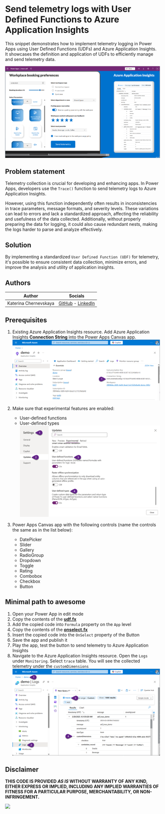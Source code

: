 # Send telemetry logs with User Defined Functions to Azure Application Insights

This snippet demonstrates how to implement telemetry logging in Power Apps using User Defined Functions (UDFs) and Azure Application Insights. It showcases the definition and application of UDFs to efficiently manage and send telemetry data.

![preview](./assets/udf-trace.png)

## Problem statement

Telemetry collection is crucial for developing and enhancing apps. In Power Apps, developers use the `Trace()` function to send telemetry logs to Azure Application Insights.

However, using this function independently often results in inconsistencies in trace parameters, message formats, and severity levels. These variations can lead to errors and lack a standardized approach, affecting the reliability and usefulness of the data collected. Additionally, without properly preparing the data for logging, it could also cause redundant nests, making the logs harder to parse and analyze effectively.

## Solution

By implementing a standardized `User Defined Function (UDF)` for telemetry, it's possible to ensure consistent data collection, minimize errors, and improve the analysis and utility of application insights.

## Authors

Author|Socials
--------|---------
Katerina Chernevskaya | [GitHub](https://github.com/Katerina-Chernevskaya/) - [LinkedIn](https://www.linkedin.com/in/katerinachernevskaya/)

## Prerequisites

1. Existing Azure Application Insights resource. Add Azure Application Insights **Connection String** into the Power Apps Canvas app.
![Instrumentation Key](./assets/key.png)

2. Make sure that experimental features are enabled: 
   - User-defined functions
   - User-defined types
   ![experimental-features](./assets/experimental-features.png)

2. Power Apps Canvas app with the following controls (name the controls the same as in the list below):
   - DatePicker
   - Slider
   - Gallery
   - RadioGroup
   - Dropdown
   - Toggle
   - Rating
   - Combobox
   - Checkbox
   - Button

## Minimal path to awesome

1. Open your Power App in edit mode
2. Copy the contents of the **[udf.fx](./source/udf.fx)**
3. Add the copied code into `Formula` property on the `App` level
4. Copy the contents of the **[onselect.fx](./source/onselect.fx)**
5. Insert the copied code into the `OnSelect` property of the Button
6. Save the app and publish it
7. Play the app, test the button to send telemetry to Azure Application Insights
8. Navigate to the Azure Application Insights resource. Open the `Logs` under `Monitoring`. Select `trace` table. You will see the collected telemetry under the `customDimensions`
![Azure Application Insights](./assets/aap.png)

## Disclaimer

**THIS CODE IS PROVIDED *AS IS* WITHOUT WARRANTY OF ANY KIND, EITHER EXPRESS OR IMPLIED, INCLUDING ANY IMPLIED WARRANTIES OF FITNESS FOR A PARTICULAR PURPOSE, MERCHANTABILITY, OR NON-INFRINGEMENT.**

<img src="https://m365-visitor-stats.azurewebsites.net/powerplatform-snippets/power-apps/udf-trace" aria-hidden="true" />